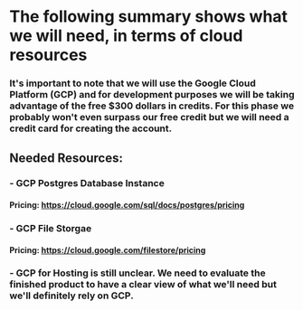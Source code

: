 # The following summary shows what we will need, in terms of cloud resources

### It's important to note that we will use the Google Cloud Platform (GCP) and for development purposes we will be taking advantage of the free $300 dollars in credits. For this phase we probably won't even surpass our free credit but we will need a credit card for creating the account.

## Needed Resources:

### - GCP Postgres Database Instance
#### Pricing: https://cloud.google.com/sql/docs/postgres/pricing

### - GCP File Storgae
#### Pricing: https://cloud.google.com/filestore/pricing

### - GCP for Hosting is still unclear. We need to evaluate the finished product to have a clear view of what we'll need but we'll definitely rely on GCP.